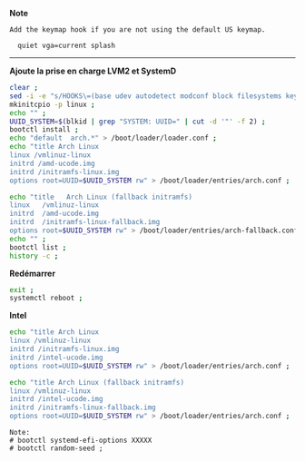 **Note**
```
Add the keymap hook if you are not using the default US keymap.
```


```
  quiet vga=current splash
```


----------------------------------------------------------------------------------------------------------------------------------------------------------------------
**Ajoute la prise en charge LVM2 et SystemD**
```bash
clear ;
sed -i -e "s/HOOKS\=(base udev autodetect modconf block filesystems keyboard fsck)/HOOKS\=(base systemd autodetect modconf block lvm2 filesystems keyboard fsck)/g" /etc/mkinitcpio.conf ;
mkinitcpio -p linux ;
echo "" ;
UUID_SYSTEM=$(blkid | grep "SYSTEM: UUID=" | cut -d '"' -f 2) ;
bootctl install ;
echo "default  arch.*" > /boot/loader/loader.conf ;
echo "title Arch Linux
linux /vmlinuz-linux
initrd /amd-ucode.img
initrd /initramfs-linux.img
options root=UUID=$UUID_SYSTEM rw" > /boot/loader/entries/arch.conf ;

echo "title   Arch Linux (fallback initramfs)
linux   /vmlinuz-linux
initrd  /amd-ucode.img
initrd  /initramfs-linux-fallback.img
options root=$UUID_SYSTEM rw" > /boot/loader/entries/arch-fallback.conf ;
echo "" ;
bootctl list ;
history -c ;
```

**Redémarrer**
```bash
exit ;
systemctl reboot ;
```



**Intel**
```bash
echo "title Arch Linux
linux /vmlinuz-linux
initrd /initramfs-linux.img
initrd /intel-ucode.img
options root=UUID=$UUID_SYSTEM rw" > /boot/loader/entries/arch.conf ;

echo "title Arch Linux (fallback initramfs)
linux /vmlinuz-linux
initrd /intel-ucode.img
initrd /initramfs-linux-fallback.img
options root=UUID=$UUID_SYSTEM rw" > /boot/loader/entries/arch.conf ;
```

```
Note: 
# bootctl systemd-efi-options XXXXX
# bootctl random-seed ;
```
